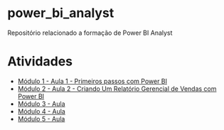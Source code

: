 # power_bi_analyst

Repositório relacionado a formação de Power BI Analyst

# Atividades
- [Módulo 1 - Aula 1 - Primeiros passos com Power BI](https://github.com/Edgard-Lopes/power_bi_analyst/tree/main/M%C3%B3dulo%201/Primeiros%20passos%20com%20Power%20BI)
- [Módulo 2 - Aula 2 - Criando Um Relatório Gerencial de Vendas com Power BI](https://github.com/Edgard-Lopes/power_bi_analyst/tree/main/M%C3%B3dulo%202/Desafio%20de%20Projeto)
- [Módulo 3 - Aula ]()
- [Módulo 4 - Aula ]()
- [Módulo 5 - Aula ]()
